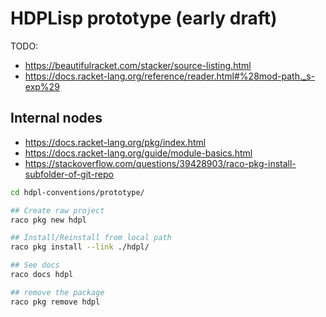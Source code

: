 # HDPLisp prototype (early draft)


TODO:
- https://beautifulracket.com/stacker/source-listing.html
- https://docs.racket-lang.org/reference/reader.html#%28mod-path._s-exp%29

## Internal nodes
- <https://docs.racket-lang.org/pkg/index.html>
- <https://docs.racket-lang.org/guide/module-basics.html>
- <https://stackoverflow.com/questions/39428903/raco-pkg-install-subfolder-of-git-repo>


```bash
cd hdpl-conventions/prototype/

## Create raw project
raco pkg new hdpl

## Install/Reinstall from local path
raco pkg install --link ./hdpl/

## See docs
raco docs hdpl

## remove the package
raco pkg remove hdpl

```
